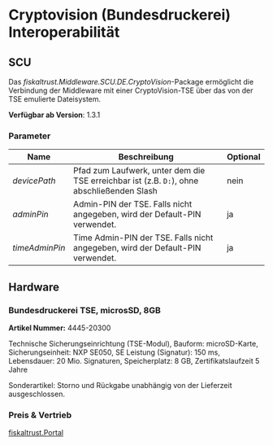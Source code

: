 # Cryptovision (Bundesdruckerei) Interoperabilität

## SCU

Das _fiskaltrust.Middleware.SCU.DE.CryptoVision_-Package ermöglicht die Verbindung der Middleware mit einer CryptoVision-TSE über das von der TSE emulierte Dateisystem.

**Verfügbar ab Version**: 1.3.1

### Parameter

| Name | Beschreibung | Optional |
| ---- | ------------ |--------- |
| _devicePath_ | Pfad zum Laufwerk, unter dem die TSE erreichbar ist (z.B. `D:`), ohne abschließenden Slash | nein | 
| _adminPin_ | Admin-PIN der TSE. Falls nicht angegeben, wird der Default-PIN verwendet. | ja | 
| _timeAdminPin_ | Time Admin-PIN der TSE. Falls nicht angegeben, wird der Default-PIN verwendet. | ja | 


## Hardware

### Bundesdruckerei TSE, microsSD, 8GB

**Artikel Nummer:** 4445-20300

Technische Sicherungseinrichtung (TSE-Modul), Bauform: microSD-Karte, Sicherungseinheit: NXP SE050, SE Leistung (Signatur): 150 ms, Lebensdauer: 20 Mio. Signaturen, Speicherplatz: 8 GB, Zertifikatslaufzeit 5 Jahre

Sonderartikel: Storno und Rückgabe unabhängig von der Lieferzeit ausgeschlossen.



### Preis & Vertrieb

[fiskaltrust.Portal](https://portal.fiskaltrust.de)